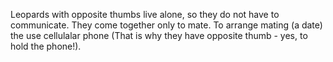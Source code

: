 Leopards with opposite thumbs live alone, so they do not have to communicate. They come together only to mate. To arrange mating (a date) the use cellulalar phone (That is why they have opposite thumb - yes, to hold the phone!).
